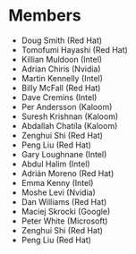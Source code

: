 # Members

* Doug Smith (Red Hat)
* Tomofumi Hayashi (Red Hat)
* Killian Muldoon (Intel)
* Adrian Chiris (Nvidia)
* Martin Kennelly (Intel)
* Billy McFall (Red Hat)
* Dave Cremins (Intel)
* Per Andersson (Kaloom)
* Suresh Krishnan (Kaloom)
* Abdallah Chatila (Kaloom)
* Zenghui Shi (Red Hat)
* Peng Liu (Red Hat)
* Gary Loughnane (Intel)
* Abdul Halim (Intel)
* Adrián Moreno (Red Hat)
* Emma Kenny (Intel)
* Moshe Levi (Nvidia)
* Dan Williams (Red Hat)
* Maciej Skrocki (Google)
* Peter White (Microsoft)
* Zenghui Shi (Red Hat)
* Peng Liu (Red Hat)

